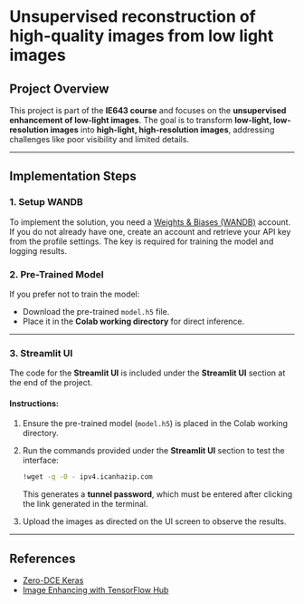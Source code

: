 # Unsupervised reconstruction of high-quality images from low light images

## Project Overview  
This project is part of the **IE643 course** and focuses on the **unsupervised enhancement of low-light images**. The goal is to transform **low-light, low-resolution images** into **high-light, high-resolution images**, addressing challenges like poor visibility and limited details.

---

## Implementation Steps  

### 1. **Setup WANDB**  
To implement the solution, you need a [Weights & Biases (WANDB)](https://wandb.ai/) account. If you do not already have one, create an account and retrieve your API key from the profile settings. The key is required for training the model and logging results.  

### 2. **Pre-Trained Model**  
If you prefer not to train the model:  
- Download the pre-trained `model.h5` file.  
- Place it in the **Colab working directory** for direct inference.  

---

### 3. **Streamlit UI**  

The code for the **Streamlit UI** is included under the **Streamlit UI** section at the end of the project.  

#### Instructions:  
1. Ensure the pre-trained model (`model.h5`) is placed in the Colab working directory.  
2. Run the commands provided under the **Streamlit UI** section to test the interface:  

   ```bash
   !wget -q -O - ipv4.icanhazip.com
   ```  

   This generates a **tunnel password**, which must be entered after clicking the link generated in the terminal.  

3. Upload the images as directed on the UI screen to observe the results.  

---

## References  

- [Zero-DCE Keras](https://youtu.be/PGOWjMCMB8I?si=pefyKe2gfMt3O-xJ)  
- [Image Enhancing with TensorFlow Hub](https://www.tensorflow.org/hub/tutorials/image_enhancing)  
